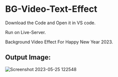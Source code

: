 # BG-Video-Text-Effect

Download the Code and Open it in VS code.

Run on Live-Server.

Background Video Effect For Happy New Year 2023.

## Output Image:

![Screenshot 2023-05-25 122548](https://github.com/rohanmr/BG-Video-Text-Effect/assets/122428641/575b9c3a-70b8-40c6-8895-3490e476b1ff)
